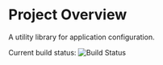 # Project Overview
A utility library for application configuration.

Current build status: ![Build Status](http://sonnevillej.privatedns.org:9000/app/rest/builds/buildType:(id:Configuration_MSBuild)/statusIcon)
